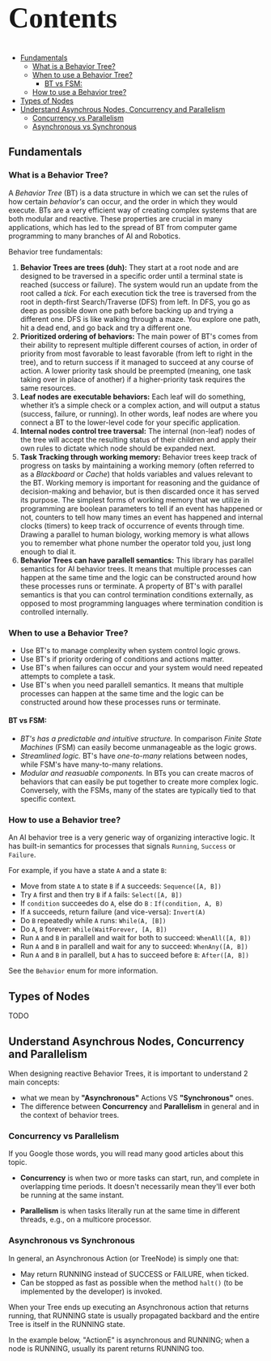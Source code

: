 <h1 align="left" style="font-family:Papyrus; font-size:4em;"> Contents </h1>

- [Fundamentals](#fundamentals)
  - [What is a Behavior Tree?](#what-is-a-behavior-tree)
  - [When to use a Behavior Tree?](#when-to-use-a-behavior-tree)
    - [BT vs FSM:](#bt-vs-fsm)
  - [How to use a Behavior tree?](#how-to-use-a-behavior-tree)
- [Types of Nodes](#types-of-nodes)
- [Understand Asynchrous Nodes, Concurrency and Parallelism](#understand-asynchrous-nodes-concurrency-and-parallelism)
  - [Concurrency vs Parallelism](#concurrency-vs-parallelism)
  - [Asynchronous vs Synchronous](#asynchronous-vs-synchronous)

## Fundamentals

### What is a Behavior Tree?

A _Behavior Tree_ (BT) is a data structure in which we can set the rules of how certain _behavior's_ can occur, and the order in which they would execute. BTs are a very efficient way of creating complex systems that are both modular and reactive. These properties are crucial in many applications, which has led to the spread of BT from computer game programming to many branches of AI and Robotics.

Behavior tree fundamentals:

1. **Behavior Trees are trees (duh):** They start at a root node and are designed to be traversed in a specific order until a terminal state is reached (success or failure). The system would run an update from the root called a _tick_. For each execution tick the tree is traversed from the root in depth-first Search/Traverse (DFS) from left. In DFS, you go as deep as possible down one path before backing up and trying a different one. DFS is like walking through a maze. You explore one path, hit a dead end, and go back and try a different one.
2. **Prioritized ordering of behaviors:**  The main power of BT's comes from their ability to represent multiple different courses of action, in order of priority from most favorable to least favorable (from left to right in the tree), and to return success if it managed to succeed at any course of action. A lower priority task should be preempted (meaning, one task taking over in place of
another) if a higher-priority task requires the same resources.
3. **Leaf nodes are executable behaviors:** Each leaf will do something, whether it’s a simple check or a complex action, and will output a status (success, failure, or running). In other words, leaf nodes are where you connect a BT to the lower-level code for your specific application.
4. **Internal nodes control tree traversal:** The internal (non-leaf) nodes of the tree will accept the resulting status of their children and apply their own rules to dictate which node should be expanded next.
5. **Task Tracking through working memory:** Behavior trees keep track of progress on tasks by maintaining a working memory (often referred to as a *Blackboard* or *Cache*) that holds variables and values relevant to the BT. Working memory is important for reasoning and the guidance of decision-making and behavior, but is then discarded once it has served its purpose. The simplest forms of working memory that we utilize in programming are boolean parameters to tell if an event has happened or not, counters to tell how many times an event has happened and internal clocks (timers) to keep track of occurrence of events through time. Drawing a parallel to human biology, working memory is what allows you to remember what phone number the operator told you, just long enough to dial it.
6. **Behavior Trees can have parallell semantics:** This library has parallel semantics for AI behavior trees. It means that multiple processes can happen at the same time and the logic can be constructed around how these processes runs or terminate. A property of BT's with parallel semantics is that you can control termination conditions externally, as opposed to most programming languages where termination condition is controlled internally.


### When to use a Behavior Tree?

* Use BT's to manage complexity when system control logic grows.
* Use BT's if priority ordering of conditions and actions matter.
* Use BT's when failures can occur and your system would need repeated attempts to complete a task.
* Use BT's when you need parallell semantics. It means that multiple processes can happen at the same time and the logic can be constructed around how these processes runs or terminate.

#### BT vs FSM:

* _BT's has a predictable and intuitive structure._ In comparison _Finite State Machines_ (FSM) can easily become unmanageable as the logic grows.
* _Streamlined logic._ BT's have _one-to-many_ relations between nodes, while FSM's have many-to-many relations.
* _Modular and reasuable components._ In BTs you can create macros of behaviors that can easily be put together to create more complex logic. Conversely, with the FSMs, many of the states are typically tied to that specific context.

### How to use a Behavior tree?

An AI behavior tree is a very generic way of organizing interactive logic.
It has built-in semantics for processes that signals `Running`, `Success` or
`Failure`.

For example, if you have a state `A` and a state `B`:

- Move from state `A` to state `B` if `A` succeeds: `Sequence([A, B])`
- Try `A` first and then try `B` if `A` fails: `Select([A, B])`
- If `condition` succeedes do `A`, else do `B` : `If(condition, A, B)`
- If `A` succeeds, return failure (and vice-versa): `Invert(A)`
- Do `B` repeatedly while `A` runs: `While(A, [B])`
- Do `A`, `B` forever: `While(WaitForever, [A, B])`
- Run `A` and `B` in parallell and wait for both to succeed: `WhenAll([A, B])`
- Run `A` and `B` in parallell and wait for any to succeed: `WhenAny([A, B])`
- Run `A` and `B` in parallell, but `A` has to succeed before `B`: `After([A, B])`

See the `Behavior` enum for more information.


## Types of Nodes

TODO


## Understand Asynchrous Nodes, Concurrency and Parallelism

When designing reactive Behavior Trees, it is important to understand 2 main concepts:

- what we mean by **"Asynchronous"** Actions VS **"Synchronous"** ones.
- The difference between **Concurrency** and **Parallelism** in general and in the context of behavior trees.

### Concurrency vs Parallelism

If you Google those words, you will read many good articles about this topic.

* **Concurrency** is when two or more tasks can start, run, and complete in overlapping time periods. It doesn't necessarily mean they'll ever both be running at the same instant.

* **Parallelism** is when tasks literally run at the same time in different  threads, e.g., on a multicore processor.

### Asynchronous vs Synchronous

In general, an Asynchronous Action (or TreeNode) is simply one that:

- May return RUNNING instead of SUCCESS or FAILURE, when ticked.
- Can be stopped as fast as possible when the method `halt()` (to be implemented by the developer) is invoked.

When your Tree ends up executing an Asynchronous action that returns running, that RUNNING state is usually propagated backbard and the entire Tree is itself in the RUNNING state.

In the example below, "ActionE" is asynchronous and RUNNING; when
a node is RUNNING, usually its parent returns RUNNING too.
